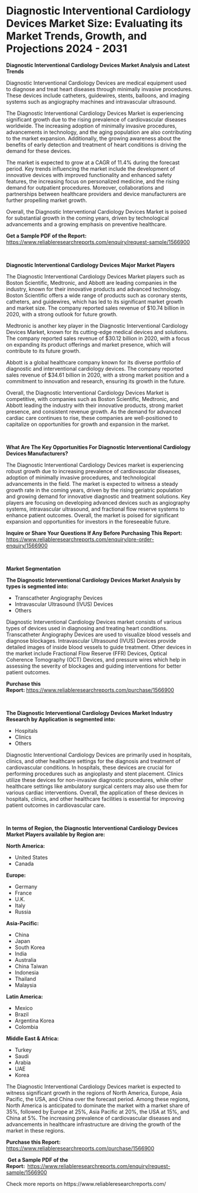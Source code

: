 <p><h1>Diagnostic Interventional Cardiology Devices Market Size: Evaluating its Market Trends, Growth, and Projections 2024 - 2031</h1></p><p><strong>Diagnostic Interventional Cardiology Devices Market Analysis and Latest Trends</strong></p>
<p><p>Diagnostic Interventional Cardiology Devices are medical equipment used to diagnose and treat heart diseases through minimally invasive procedures. These devices include catheters, guidewires, stents, balloons, and imaging systems such as angiography machines and intravascular ultrasound.</p><p>The Diagnostic Interventional Cardiology Devices Market is experiencing significant growth due to the rising prevalence of cardiovascular diseases worldwide. The increasing adoption of minimally invasive procedures, advancements in technology, and the aging population are also contributing to the market expansion. Additionally, the growing awareness about the benefits of early detection and treatment of heart conditions is driving the demand for these devices.</p><p>The market is expected to grow at a CAGR of 11.4% during the forecast period. Key trends influencing the market include the development of innovative devices with improved functionality and enhanced safety features, the increasing focus on personalized medicine, and the rising demand for outpatient procedures. Moreover, collaborations and partnerships between healthcare providers and device manufacturers are further propelling market growth.</p><p>Overall, the Diagnostic Interventional Cardiology Devices Market is poised for substantial growth in the coming years, driven by technological advancements and a growing emphasis on preventive healthcare.</p></p>
<p><strong>Get a Sample PDF of the Report:&nbsp;</strong> <a href="https://www.reliableresearchreports.com/enquiry/request-sample/1566900">https://www.reliableresearchreports.com/enquiry/request-sample/1566900</a></p>
<p>&nbsp;</p>
<p><strong>Diagnostic Interventional Cardiology Devices Major Market Players</strong></p>
<p><p>The Diagnostic Interventional Cardiology Devices Market players such as Boston Scientific, Medtronic, and Abbott are leading companies in the industry, known for their innovative products and advanced technology. Boston Scientific offers a wide range of products such as coronary stents, catheters, and guidewires, which has led to its significant market growth and market size. The company reported sales revenue of $10.74 billion in 2020, with a strong outlook for future growth.</p><p>Medtronic is another key player in the Diagnostic Interventional Cardiology Devices Market, known for its cutting-edge medical devices and solutions. The company reported sales revenue of $30.12 billion in 2020, with a focus on expanding its product offerings and market presence, which will contribute to its future growth.</p><p>Abbott is a global healthcare company known for its diverse portfolio of diagnostic and interventional cardiology devices. The company reported sales revenue of $34.61 billion in 2020, with a strong market position and a commitment to innovation and research, ensuring its growth in the future.</p><p>Overall, the Diagnostic Interventional Cardiology Devices Market is competitive, with companies such as Boston Scientific, Medtronic, and Abbott leading the industry with their innovative products, strong market presence, and consistent revenue growth. As the demand for advanced cardiac care continues to rise, these companies are well-positioned to capitalize on opportunities for growth and expansion in the market.</p></p>
<p>&nbsp;</p>
<p><strong>What Are The Key Opportunities For Diagnostic Interventional Cardiology Devices Manufacturers?</strong></p>
<p><p>The Diagnostic Interventional Cardiology Devices market is experiencing robust growth due to increasing prevalence of cardiovascular diseases, adoption of minimally invasive procedures, and technological advancements in the field. The market is expected to witness a steady growth rate in the coming years, driven by the rising geriatric population and growing demand for innovative diagnostic and treatment solutions. Key players are focusing on developing advanced devices such as angiography systems, intravascular ultrasound, and fractional flow reserve systems to enhance patient outcomes. Overall, the market is poised for significant expansion and opportunities for investors in the foreseeable future.</p></p>
<p><strong>Inquire or Share Your Questions If Any Before Purchasing This Report:</strong> <a href="https://www.reliableresearchreports.com/enquiry/pre-order-enquiry/1566900">https://www.reliableresearchreports.com/enquiry/pre-order-enquiry/1566900</a></p>
<p>&nbsp;</p>
<p><strong>Market Segmentation</strong></p>
<p><strong>The Diagnostic Interventional Cardiology Devices Market Analysis by types is segmented into:</strong></p>
<p><ul><li>Transcatheter Angiography Devices</li><li>Intravascular Ultrasound (IVUS) Devices</li><li>Others</li></ul></p>
<p><p>Diagnostic Interventional Cardiology Devices market consists of various types of devices used in diagnosing and treating heart conditions. Transcatheter Angiography Devices are used to visualize blood vessels and diagnose blockages. Intravascular Ultrasound (IVUS) Devices provide detailed images of inside blood vessels to guide treatment. Other devices in the market include Fractional Flow Reserve (FFR) Devices, Optical Coherence Tomography (OCT) Devices, and pressure wires which help in assessing the severity of blockages and guiding interventions for better patient outcomes.</p></p>
<p><strong>Purchase this Report:&nbsp;</strong><a href="https://www.reliableresearchreports.com/purchase/1566900">https://www.reliableresearchreports.com/purchase/1566900</a></p>
<p>&nbsp;</p>
<p><strong>The Diagnostic Interventional Cardiology Devices Market Industry Research by Application is segmented into:</strong></p>
<p><ul><li>Hospitals</li><li>Clinics</li><li>Others</li></ul></p>
<p><p>Diagnostic Interventional Cardiology Devices are primarily used in hospitals, clinics, and other healthcare settings for the diagnosis and treatment of cardiovascular conditions. In hospitals, these devices are crucial for performing procedures such as angioplasty and stent placement. Clinics utilize these devices for non-invasive diagnostic procedures, while other healthcare settings like ambulatory surgical centers may also use them for various cardiac interventions. Overall, the application of these devices in hospitals, clinics, and other healthcare facilities is essential for improving patient outcomes in cardiovascular care.</p></p>
<p>&nbsp;</p>
<p><strong>In terms of Region, the Diagnostic Interventional Cardiology Devices Market Players available by Region are:</strong></p>
<p>
    <p> <strong> North America: </strong>
        <ul>
            <li>United States</li>
            <li>Canada</li>
        </ul>
        </p> 
    <p> <strong> Europe: </strong>
        <ul>
            <li>Germany</li>
            <li>France</li>
            <li>U.K.</li>
            <li>Italy</li>
            <li>Russia</li>
        </ul>
        </p> 
    <p> <strong> Asia-Pacific: </strong>
        <ul>
            <li>China</li>
            <li>Japan</li>
            <li>South Korea</li>
            <li>India</li>
            <li>Australia</li>
            <li>China Taiwan</li>
            <li>Indonesia</li>
            <li>Thailand</li>
            <li>Malaysia</li>
        </ul>
        </p> 
    <p> <strong> Latin America: </strong>
        <ul>
            <li>Mexico</li>
            <li>Brazil</li>
            <li>Argentina Korea</li>
            <li>Colombia</li>
        </ul>
        </p> 
    <p> <strong> Middle East & Africa: </strong>
        <ul>
            <li>Turkey</li>
            <li>Saudi</li>
            <li>Arabia</li>
            <li>UAE</li>
            <li>Korea</li>
        </ul>
    </p>
    </p>
<p><p>The Diagnostic Interventional Cardiology Devices market is expected to witness significant growth in the regions of North America, Europe, Asia Pacific, the USA, and China over the forecast period. Among these regions, North America is anticipated to dominate the market with a market share of 35%, followed by Europe at 25%, Asia Pacific at 20%, the USA at 15%, and China at 5%. The increasing prevalence of cardiovascular diseases and advancements in healthcare infrastructure are driving the growth of the market in these regions.</p></p>
<p><strong>Purchase this Report: </strong><a href="https://www.reliableresearchreports.com/purchase/1566900">https://www.reliableresearchreports.com/purchase/1566900</a></p>
<p>&nbsp;<strong>Get a Sample PDF of the Report:&nbsp;&nbsp;</strong><a href="https://www.reliableresearchreports.com/enquiry/request-sample/1566900">https://www.reliableresearchreports.com/enquiry/request-sample/1566900</a></p>
<p><strong></strong></p>
<p>Check more reports on https://www.reliableresearchreports.com/</p>